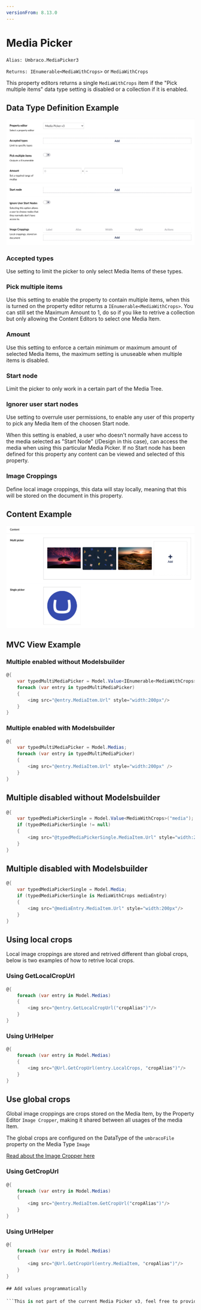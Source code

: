 ```yaml
---
versionFrom: 8.13.0
---
```


# Media Picker #

`Alias: Umbraco.MediaPicker3`

`Returns: IEnumerable<MediaWithCrops>` or `MediaWithCrops`

This property editors returns a single `MediaWithCrops` item if the "Pick multiple items" data type setting is disabled or a collection if it is enabled.

## Data Type Definition Example

![Media Picker Data Type Definition](images/Media-Picker3-DataType.jpg)

### Accepted types

Use setting to limit the picker to only select Media Items of these types.

### Pick multiple items

Use this setting to enable the property to contain multiple items, when this is turned on the property editor returns a `IEnumerable<MediaWithCrops>`. You can still set the Maximum Amount to 1, do so if you like to retrive a collection but only allowing the Content Editors to select one Media Item.

### Amount

Use this setting to enforce a certain minimum or maximum amount of selected Media Items, the maximum setting is unuseable when multiple items is disabled.

### Start node

Limit the picker to only work in a certain part of the Media Tree.

### Ignorer user start nodes

Use setting to overrule user permissions, to enable any user of this property to pick any Media Item of the choosen Start node.

When this setting is enabled, a user who doesn't normally have access to the media selected as "Start Node" (/Design in this case), can access the media when using this particular Media Picker. If no Start node has been defined for this property any content can be viewed and selected of this property.


### Image Croppings

Define local image croppings, this data will stay locally, meaning that this will be stored on the document in this property.

## Content Example

![Media Picker Content](images/Media-Picker3-Content.jpg)

## MVC View Example

### Multiple enabled without Modelsbuilder

```csharp
@{
    var typedMultiMediaPicker = Model.Value<IEnumerable<MediaWithCrops>>("medias");
    foreach (var entry in typedMultiMediaPicker)
    {
        <img src="@entry.MediaItem.Url" style="width:200px"/>
    }
}
```

### Multiple enabled with Modelsbuilder

```csharp
@{
    var typedMultiMediaPicker = Model.Medias;
    foreach (var entry in typedMultiMediaPicker)
    {
        <img src="@entry.MediaItem.Url" style="width:200px" />
    }
}
```

## Multiple disabled without Modelsbuilder

```csharp
@{
    var typedMediaPickerSingle = Model.Value<MediaWithCrops>("media");
    if (typedMediaPickerSingle != null)
    {
        <img src="@typedMediaPickerSingle.MediaItem.Url" style="width:200px" alt="@typedMediaPickerSingle.MediaItem.Value("alt")" />
    }
}
```

## Multiple disabled with Modelsbuilder

```csharp
@{
    var typedMediaPickerSingle = Model.Media;
    if (typedMediaPickerSingle is MediaWithCrops mediaEntry)
    {
        <img src="@mediaEntry.MediaItem.Url" style="width:200px"/>
    }
}
```

## Using local crops

Local image croppings are stored and retrived different than global crops, below is two examples of how to retrive local crops.

### Using GetLocalCropUrl

```csharp
@{
    foreach (var entry in Model.Medias)
    {
        <img src="@entry.GetLocalCropUrl("cropAlias")"/>
    }
}
```

### Using UrlHelper

```csharp
@{
    foreach (var entry in Model.Medias)
    {
        <img src="@Url.GetCropUrl(entry.LocalCrops, "cropAlias")"/>
    }
}
```

## Use global crops

Global image croppings are crops stored on the Media Item, by the Property Editor `Image Cropper`, making it shared between all usages of the media Item.

The global crops are configured on the DataType of the `umbracoFile` property on the Media Type `Image`

[Read about the Image Cropper here](../Image-Cropper/index.md)

### Using GetCropUrl

```csharp
@{
    foreach (var entry in Model.Medias)
    {
        <img src="@entry.MediaItem.GetCropUrl("cropAlias")"/>
    }
}
```

### Using UrlHelper

```csharp
@{
    foreach (var entry in Model.Medias)
    {
        <img src="@Url.GetCropUrl(entry.MediaItem, "cropAlias")"/>
    }
}

## Add values programmatically

```This is not part of the current Media Picker v3, feel free to provide such.```
